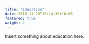 ```yaml
---
title: "Education"
date: 2018-11-28T15:14:39+10:00
featured: true
weight: 2
---
```


Insert something about education here.
